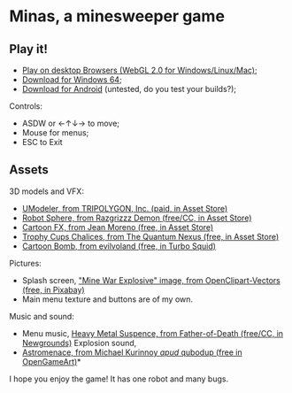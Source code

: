 # Minas, a minesweeper game

## Play it!

- [Play on desktop Browsers (WebGL 2.0 for Windows/Linux/Mac)](https://ezaca.github.io/game-minas/WebGL/index.html);
- [Download for Windows 64](Win64/Minas_win64.zip);
- [Download for Android](Android/Minas_apk.zip) (untested, do you test your builds?);

Controls:

- ASDW or ←↑↓→ to move;
- Mouse for menus;
- ESC to Exit

## Assets

3D models and VFX:

- [UModeler, from TRIPOLYGON, Inc. (paid, in Asset Store)](https://assetstore.unity.com/packages/tools/modeling/umodeler-model-your-world-80868)
- [Robot Sphere, from Razgrizzz Demon (free/CC, in Asset Store)](https://assetstore.unity.com/packages/3d/characters/robots/robot-sphere-136226)
- [Cartoon FX, from Jean Moreno (free, in Asset Store)](https://assetstore.unity.com/packages/vfx/particles/cartoon-fx-free-109565)
- [Trophy Cups Chalices, from The Quantum Nexus (free, in Asset Store)](https://assetstore.unity.com/packages/3d/props/trophy-cups-chalices-free-188059)
- [Cartoon Bomb, from evilvoland (free, in Turbo Squid)](https://www.turbosquid.com/3d-models/cartoon-bomb-obj-free/1034107)

Pictures:

- Splash screen, ["Mine War Explosive" image, from OpenClipart-Vectors (free, in Pixabay)](https://pixabay.com/vectors/mine-war-explosive-bomb-grenade-146747/)
- Main menu texture and buttons are of my own.

Music and sound:

- Menu music, [Heavy Metal Suspence, from Father-of-Death (free/CC, in Newgrounds)](https://www.newgrounds.com/audio/listen/217159) Explosion sound,
- [Astromenace, from Michael Kurinnoy *apud* qubodup (free in OpenGameArt)](https://opengameart.org/content/space-battle-game-sounds-astromenace)*

I hope you enjoy the game! It has one robot and many bugs.
